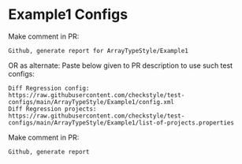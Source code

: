 # Example1 Configs
Make comment in PR:
```
Github, generate report for ArrayTypeStyle/Example1
```
OR as alternate:
Paste below given to PR description to use such test configs:
```
Diff Regression config: https://raw.githubusercontent.com/checkstyle/test-configs/main/ArrayTypeStyle/Example1/config.xml
Diff Regression projects: https://raw.githubusercontent.com/checkstyle/test-configs/main/ArrayTypeStyle/Example1/list-of-projects.properties
```
Make comment in PR:
```
Github, generate report
```
